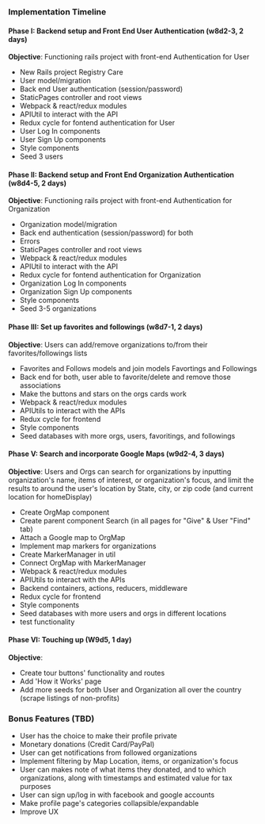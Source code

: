 ### Implementation Timeline

#### Phase I: Backend setup and Front End User Authentication (w8d2-3, 2 days)

__Objective__: Functioning rails project with front-end Authentication for User

- New Rails project Registry Care
- User model/migration
- Back end User authentication (session/password)
- StaticPages controller and root views
- Webpack & react/redux modules
- APIUtil to interact with the API
- Redux cycle for fontend authentication for User
- User Log In components
- User Sign Up components
- Style components
- Seed 3 users


#### Phase II: Backend setup and Front End Organization Authentication (w8d4-5, 2 days)

__Objective__: Functioning rails project with front-end Authentication for Organization

- Organization model/migration
- Back end authentication (session/password) for both
- Errors
- StaticPages controller and root views
- Webpack & react/redux modules
- APIUtil to interact with the API
- Redux cycle for fontend authentication for Organization
- Organization Log In components
- Organization Sign Up components
- Style components
- Seed 3-5 organizations


#### Phase III: Set up favorites and followings (w8d7-1, 2 days)

__Objective__: Users can add/remove organizations to/from their favorites/followings lists

- Favorites and Follows models and join models Favortings and Followings
- Back end for both, user able to favorite/delete and remove those associations
- Make the buttons and stars on the orgs cards work
- Webpack & react/redux modules
- APIUtils to interact with the APIs
- Redux cycle for frontend
- Style components
- Seed databases with more orgs, users, favoritings, and followings


#### Phase V: Search and incorporate Google Maps (w9d2-4, 3 days)

__Objective__: Users and Orgs can search for organizations by inputting organization's name, items of interest, or organization's focus, and limit the results to around the user's location by State, city, or zip code (and current location for homeDisplay)

- Create OrgMap component
- Create parent component Search (in all pages for "Give" & User "Find" tab)
- Attach a Google map to OrgMap
- Implement map markers for organizations
- Create MarkerManager in util
- Connect OrgMap with MarkerManager
- Webpack & react/redux modules
- APIUtils to interact with the APIs
- Backend containers, actions, reducers, middleware
- Redux cycle for frontend
- Style components
- Seed databases with more users and orgs in different locations
- test functionality


#### Phase VI: Touching up (W9d5, 1 day)

__Objective__:

- Create tour buttons' functionality and routes
- Add 'How it Works' page
- Add more seeds for both User and Organization all over the country (scrape listings of non-profits)


### Bonus Features (TBD)

- User has the choice to make their profile private
- Monetary donations (Credit Card/PayPal)
- User can get notifications from followed organizations
- Implement filtering by Map Location, items, or organization's focus
- User can makes note of what items they donated, and to which organizations, along with timestamps and estimated value for tax purposes
- User can sign up/log in with facebook and google accounts
- Make profile page's categories collapsible/expandable
- Improve UX
